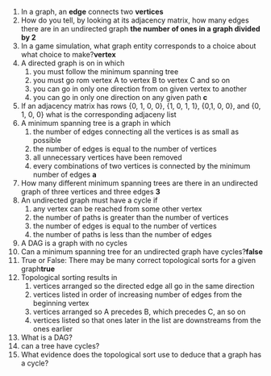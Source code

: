 1. In a graph, an **edge** connects two **vertices**
2. How do you tell, by looking at its adjacency matrix, how many edges there are in an undirected graph **the number of ones in a graph divided by 2**
3. In a game simulation, what graph entity corresponds to a choice about what choice to make?**vertex**
4. A directed graph is on in which
    1. you must follow the minimum spanning tree
    2. you must go rom vertex A to vertex B to vertex C and so on
    3. you can go in only one direction from on given vertex to another
    4. you can go in only one direction on any given path
    **c**
5. If an adjacency matrix has rows {0, 1, 0, 0}, {1, 0, 1, 1}, {0,1, 0, 0}, and {0, 1, 0, 0} what is the corresponding adjaceny list
6. A minimum spanning tree is a graph in which
    1. the number of edges connecting all the vertices is as small as possible
    2. the number of edges is equal to the number of vertices
    3. all unnecessary vertices have been removed
    4. every combinations of two vertices is connected by the minimum number of edges
    **a**
7. How many different minimum spanning trees are there in an undirected graph of three vertices and three edges **3**
8. An undirected graph must have a cycle if
    1. any vertex can be reached from some other vertex
    2. the number of paths is greater than the number of vertices
    3. the number of edges is equal to the number of vertices
    4. the number of paths is less than the number of edges
9. A DAG is a graph with no cycles
10. Can a minimum spanning tree for an undirected graph have cycles?**false**
11. True or False: There may be many correct topological sorts for a given graph**true**
12. Topological sorting results in
    1. vertices arranged so the directed edge all go in the same direction
    2. vertices listed in order of increasing number of edges from the beginning vertex
    3. vertices arranged so A precedes B, which precedes C, an so on
    4. vertices listed so that ones later in the list are downstreams from the ones earlier
13. What is a DAG?
14. can a tree have cycles?
15. What evidence does the topological sort use to deduce that a graph has a cycle?
